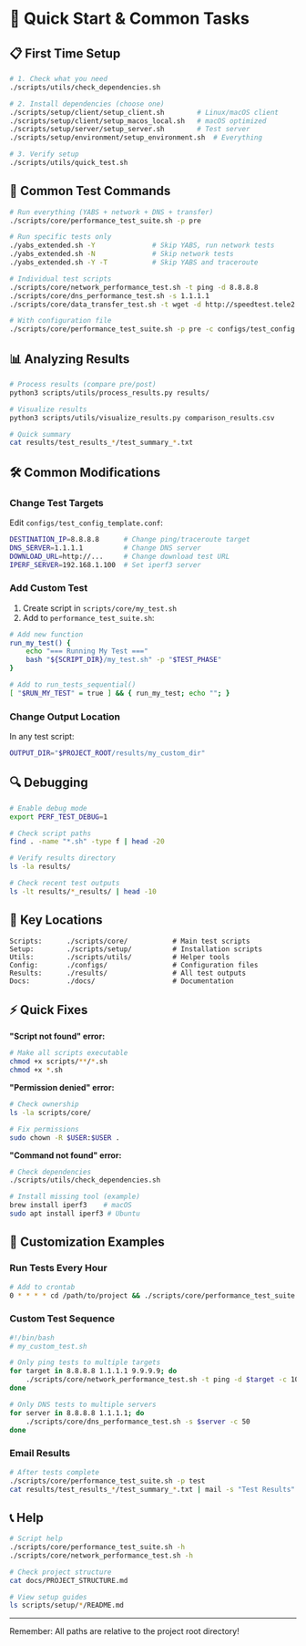 # 🚀 Quick Start & Common Tasks

## 📋 First Time Setup

```bash
# 1. Check what you need
./scripts/utils/check_dependencies.sh

# 2. Install dependencies (choose one)
./scripts/setup/client/setup_client.sh        # Linux/macOS client
./scripts/setup/client/setup_macos_local.sh   # macOS optimized
./scripts/setup/server/setup_server.sh        # Test server
./scripts/setup/environment/setup_environment.sh  # Everything

# 3. Verify setup
./scripts/utils/quick_test.sh
```

## 🎯 Common Test Commands

```bash
# Run everything (YABS + network + DNS + transfer)
./scripts/core/performance_test_suite.sh -p pre

# Run specific tests only
./yabs_extended.sh -Y              # Skip YABS, run network tests
./yabs_extended.sh -N              # Skip network tests
./yabs_extended.sh -Y -T           # Skip YABS and traceroute

# Individual test scripts
./scripts/core/network_performance_test.sh -t ping -d 8.8.8.8
./scripts/core/dns_performance_test.sh -s 1.1.1.1
./scripts/core/data_transfer_test.sh -t wget -d http://speedtest.tele2.net/100MB.zip

# With configuration file
./scripts/core/performance_test_suite.sh -p pre -c configs/test_config.conf
```

## 📊 Analyzing Results

```bash
# Process results (compare pre/post)
python3 scripts/utils/process_results.py results/

# Visualize results
python3 scripts/utils/visualize_results.py comparison_results.csv

# Quick summary
cat results/test_results_*/test_summary_*.txt
```

## 🛠️ Common Modifications

### Change Test Targets
Edit `configs/test_config_template.conf`:
```bash
DESTINATION_IP=8.8.8.8      # Change ping/traceroute target
DNS_SERVER=1.1.1.1          # Change DNS server
DOWNLOAD_URL=http://...     # Change download test URL
IPERF_SERVER=192.168.1.100  # Set iperf3 server
```

### Add Custom Test
1. Create script in `scripts/core/my_test.sh`
2. Add to `performance_test_suite.sh`:
```bash
# Add new function
run_my_test() {
    echo "=== Running My Test ==="
    bash "${SCRIPT_DIR}/my_test.sh" -p "$TEST_PHASE"
}

# Add to run_tests_sequential()
[ "$RUN_MY_TEST" = true ] && { run_my_test; echo ""; }
```

### Change Output Location
In any test script:
```bash
OUTPUT_DIR="$PROJECT_ROOT/results/my_custom_dir"
```

## 🔍 Debugging

```bash
# Enable debug mode
export PERF_TEST_DEBUG=1

# Check script paths
find . -name "*.sh" -type f | head -20

# Verify results directory
ls -la results/

# Check recent test outputs
ls -lt results/*_results/ | head -10
```

## 📁 Key Locations

```
Scripts:      ./scripts/core/           # Main test scripts
Setup:        ./scripts/setup/          # Installation scripts
Utils:        ./scripts/utils/          # Helper tools
Config:       ./configs/                # Configuration files
Results:      ./results/                # All test outputs
Docs:         ./docs/                   # Documentation
```

## ⚡ Quick Fixes

**"Script not found" error:**
```bash
# Make all scripts executable
chmod +x scripts/**/*.sh
chmod +x *.sh
```

**"Permission denied" error:**
```bash
# Check ownership
ls -la scripts/core/

# Fix permissions
sudo chown -R $USER:$USER .
```

**"Command not found" error:**
```bash
# Check dependencies
./scripts/utils/check_dependencies.sh

# Install missing tool (example)
brew install iperf3    # macOS
sudo apt install iperf3 # Ubuntu
```

## 🎨 Customization Examples

### Run Tests Every Hour
```bash
# Add to crontab
0 * * * * cd /path/to/project && ./scripts/core/performance_test_suite.sh -p test -Y
```

### Custom Test Sequence
```bash
#!/bin/bash
# my_custom_test.sh

# Only ping tests to multiple targets
for target in 8.8.8.8 1.1.1.1 9.9.9.9; do
    ./scripts/core/network_performance_test.sh -t ping -d $target -c 10
done

# Only DNS tests to multiple servers  
for server in 8.8.8.8 1.1.1.1; do
    ./scripts/core/dns_performance_test.sh -s $server -c 50
done
```

### Email Results
```bash
# After tests complete
./scripts/core/performance_test_suite.sh -p test
cat results/test_results_*/test_summary_*.txt | mail -s "Test Results" you@example.com
```

## 📞 Help

```bash
# Script help
./scripts/core/performance_test_suite.sh -h
./scripts/core/network_performance_test.sh -h

# Check project structure
cat docs/PROJECT_STRUCTURE.md

# View setup guides
ls scripts/setup/*/README.md
```

---
Remember: All paths are relative to the project root directory!